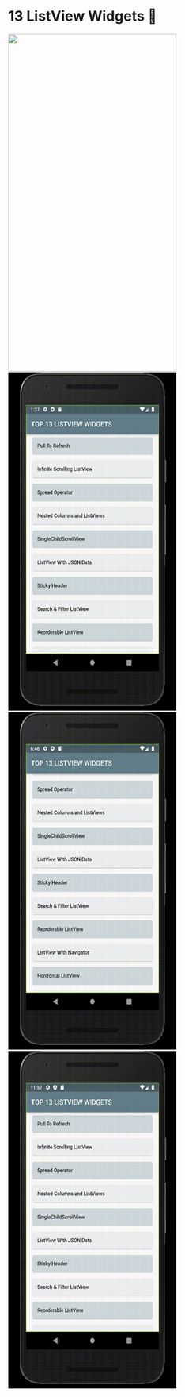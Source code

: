 # 13 ListView Widgets 🦋

 <img src='gif/4.gif' width="340" height="680"/> <img src='gif/2.gif'  width="340" height="680"/>
 <img src='gif/3.gif' width="340" height="680"/> <img src='gif/1.gif' width="340" height="680"/>


